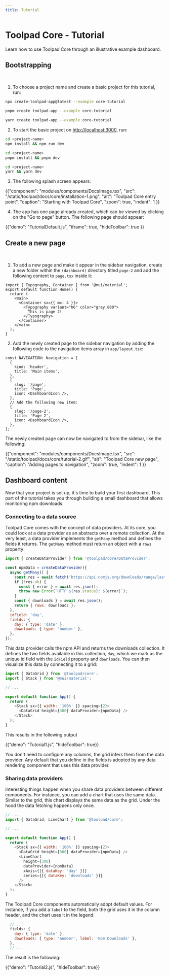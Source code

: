 ```yaml
---
title: Tutorial
---
```


# Toolpad Core - Tutorial

<p class="description">Learn how to use Toolpad Core through an illustrative example dashboard.</p>

## Bootstrapping

<br/>

1. To choose a project name and create a basic project for this tutorial, run:

<codeblock storageKey="package-manager">

```bash npm
npx create-toolpad-app@latest --example core-tutorial
```

```bash pnpm
pnpm create toolpad-app --example core-tutorial
```

```bash yarn
yarn create toolpad-app --example core-tutorial
```

  </codeblock>

2. To start the basic project on [http://localhost:3000](http://localhost:3000/), run:

<codeblock storageKey="package-manager">

```bash npm
cd <project-name>
npm install && npm run dev
```

```bash pnpm
cd <project-name>
pnpm install && pnpm dev
```

```bash yarn
cd <project-name>
yarn && yarn dev
```

</codeblock>

3. The following splash screen appears:

{{"component": "modules/components/DocsImage.tsx", "src": "/static/toolpad/docs/core/installation-1.png", "alt": "Toolpad Core entry point", "caption": "Starting with Toolpad Core", "zoom": true, "indent": 1 }}

4. The app has one page already created, which can be viewed by clicking on the "Go to page" button. The following page should appear:

{{"demo": "TutorialDefault.js", "iframe": true, "hideToolbar": true }}

## Create a new page

<br/>

1. To add a new page and make it appear in the sidebar navigation, create a new folder within the `(dashboard)` directory titled `page-2` and add the following content to `page.tsx` inside it:

```tsx
import { Typography, Container } from '@mui/material';
export default function Home() {
  return (
    <main>
      <Container sx={{ mx: 4 }}>
        <Typography variant="h6" color="grey.800">
          This is page 2!
        </Typography>
      </Container>
    </main>
  );
}
```

2. Add the newly created page to the sidebar navigation by adding the following code to the navigation items array in `app/layout.tsx`:

```tsx
const NAVIGATION: Navigation = [
  {
    kind: 'header',
    title: 'Main items',
  },
  {
    slug: '/page',
    title: 'Page',
    icon: <DashboardIcon />,
  },
  // Add the following new item:
  {
    slug: '/page-2',
    title: 'Page 2',
    icon: <DashboardIcon />,
  },
];
```

The newly created page can now be navigated to from the sidebar, like the following:

{{"component": "modules/components/DocsImage.tsx", "src": "/static/toolpad/docs/core/tutorial-2.gif", "alt": "Toolpad Core new page", "caption": "Adding pages to navigation", "zoom": true, "indent": 1 }}

## Dashboard content

Now that your project is set up, it's time to build your first dashboard. This part of the tutorial takes you through building a small dashboard that allows monitoring npm downloads.

### Connecting to a data source

Toolpad Core comes with the concept of data providers. At its core, you could look at a data provider as an abstracts over a remote collection. At the very least, a data provider implements the `getMany` method and defines the fields it returns. The `getMany` method must return an object with a `rows` property:

```js
import { createDataProvider } from '@toolpad/core/DataProvider';

const npmData = createDataProvider({
  async getMany() {
    const res = await fetch('https://api.npmjs.org/downloads/range/last-year/react');
    if (!res.ok) {
      const { error } = await res.json();
      throw new Error(`HTTP ${res.status}: ${error}`);
    }
    const { downloads } = await res.json();
    return { rows: downloads };
  },
  idField: 'day',
  fields: {
    day: { type: 'date' },
    downloads: { type: 'number' },
  },
});
```

This data provider calls the npm API and returns the downloads collection. It defines the two fields available in this collection, `day`, which we mark as the unique id field with the `idField` property and `downloads`. You can then visualize this data by connecting it to a grid:

```js
import { DataGrid } from '@toolpad/core';
import { Stack } from '@mui/material';

// ...

export default function App() {
  return (
    <Stack sx={{ width: '100%' }} spacing={2}>
      <DataGrid height={300} dataProvider={npmData} />
    </Stack>
  );
}
```

This results in the following output

{{"demo": "Tutorial1.js", "hideToolbar": true}}

You don't need to configure any columns, the grid infers them from the data provider. Any default that you define in the fields is adopted by any data rendering component that uses this data provider.

### Sharing data providers

Interesting things happen when you share data providers between different components. For instance, you can add a chart that uses the same data. Similar to the grid, this chart displays the same data as the grid. Under the hood the data fetching happens only once.

```js
// ...
import { DataGrid, LineChart } from '@toolpad/core';

// ...

export default function App() {
  return (
    <Stack sx={{ width: '100%' }} spacing={2}>
      <DataGrid height={300} dataProvider={npmData} />
      <LineChart
        height={300}
        dataProvider={npmData}
        xAxis={[{ dataKey: 'day' }]}
        series={[{ dataKey: 'downloads' }]}
      />
    </Stack>
  );
}
```

The Toolpad Core components automatically adopt default values. For instance, if you add a `label` to the field, both the grid uses it in the column header, and the chart uses it in the legend:

```js
  // ...
  fields: {
    day: { type: 'date' },
    downloads: { type: 'number', label: 'Npm Downloads' },
  },
  // ...
```

The result is the following:

{{"demo": "Tutorial2.js", "hideToolbar": true}}
